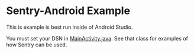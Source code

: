 # Sentry-Android Example

This is example is best run inside of Android Studio.

You must set your DSN in [MainActivity.java](https://github.com/getsentry/examples/blob/master/android/app/src/main/java/io/sentry/sentry_android_example/MainActivity.java). See that class for examples of how Sentry can be used.
